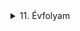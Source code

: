 

<details>
<summary>11. Évfolyam</summary>
<details>
<summary>Vezetéknélküli LED</summary>


## Kapcsolási rajz:
![asd](/img/LED/20230216_105507.jpg)



## Alkatrészek:
|Név|Jelölés|Érték/Típus|Darab|
|:---|:---:|:---:|:---:|
|Feszültség|V1|3V-6V|-|
|Ellenállás|R1|5,6K|1|
|Kondenzátor|C1|1nF|1|
|Kondenzátor|C2|-|-|
|Kondenzátor|C3|4,7nF|1|
|Kondenzátor|C4|470nF|1|
|Tranzisztor|T1|BC639|1|
|Rézhuzal|-|~4,6cm|1|

## Képek:
### Forrasztás előtt

![asd](/img/LED/20230210_091954.jpg)



### Összeforrasztva

![asd](/img/LED/20230210_094549.jpg)


![asd](/img/LED/20230210_094555.jpg)


![asd](/img/LED//20230210_094602.jpg)



### Rézhuzal felforrasztása után

![asd](/img/LED/20230210_104012.jpg)


![asd](/img/LED/20230210_104018.jpg)
</details>

<details>
<summary>Roulette</summary>

## A kit az alkatrészekkel

![asd](/img/Roulette/20221111_090818.jpg)


![asd](/img/Roulette/20221111_090927.jpg)


![asd](/img/Roulette/20221111_091330.jpg)


### Útmutató Kapcsolásirajzal
![asd](/img/Roulette/20221111_091359.jpg)


![asd](/img/Roulette/20221111_091404.jpg)


### Összeforrasztva
![asd](/img/Roulette/20221111_125523.jpg)


![asd](/img/Roulette/20221111_125533.jpg)


![asd](/img/Roulette/20221111_125538.jpg)

</details>

<details>
<summary>Mini Teslatekercs</summary>

### Nyomtatott Áramkör
![asd](/img/Mini_teslatekercs/20230112_102348.jpg)


### Alkatrészek
![asd](/img/Mini_teslatekercs/20230112_101918.jpg)


### Forrasztás előtt
![asd](/img/Mini_teslatekercs/20230112_101828.jpg)


![asd](/img/Mini_teslatekercs/20230112_101824.jpg)


</details>

<details>
<summary>Astabil Multivibrátor</summary>

## Kapcsolásirajz
![asd](/img/Astabil_multivibrator/20230228_192153.jpg)

### Alkatrészek
|Név|Jelölés|Érték/Típus|Darab|
|:---|:---:|:---:|:---:|
|Ellenállás|R1,R2|29,75kOhm|2|
|Ellenállás|R3,R4|0,672kOhm|2|
|Kondenzátor|C1,C2|--|2|
|Tranzisztor|Q1,Q2|BC639|2|
|LED|LED1,LED2|--|2|


### Breadboard-on összerakva
![asd](/img/Astabil_multivibrator/20221104_112042.jpg)



![asd](/img/Astabil_multivibrator/20221104_112047.jpg)



![asd](/img/Astabil_multivibrator/20221104_112052.jpg)


### NYÁK-on összerakva forrasztás nélkül
![asd](/img/Astabil_multivibrator/20221104_113939.jpg)


### NYÁK-ra forrasztva
![asd](/img/Astabil_multivibrator/20221104_131113.jpg)



![asd](/img/Astabil_multivibrator/20221104_131117.jpg)



</details>

<details>
<summary>IC Vezérlés</summary>
|--|--|--|
</details>

<details>
<summary>Igazságtábla</summary>
|--|--|--|
</details>

</details>